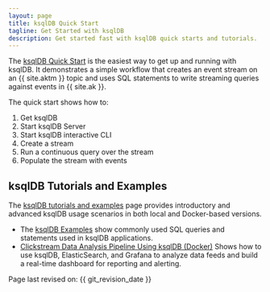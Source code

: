 ```yaml
---
layout: page
title: ksqlDB Quick Start
tagline: Get Started with ksqlDB
description: Get started fast with ksqlDB quick starts and tutorials.
---
```


The [ksqlDB Quick Start](https://ksqldb.io/quickstart.html) is the easiest way
to get up and running with ksqlDB. It demonstrates a simple workflow that
creates an event stream on an {{ site.aktm }} topic and uses SQL statements to
write streaming queries against events in {{ site.ak }}.

The quick start shows how to:

1. Get ksqlDB
2. Start ksqlDB Server
3. Start ksqlDB interactive CLI
4. Create a stream
5. Run a continuous query over the stream
6. Populate the stream with events

ksqlDB Tutorials and Examples
-----------------------------

The [ksqlDB tutorials and examples](tutorials/index.md)
page provides introductory and advanced ksqlDB usage scenarios in both
local and Docker-based versions.

- The [ksqlDB Examples](tutorials/examples.md) show commonly used SQL queries
  and statements used in ksqlDB applications.
- [Clickstream Data Analysis Pipeline Using ksqlDB (Docker)](tutorials/clickstream-docker.md)
  Shows how to use ksqlDB, ElasticSearch, and Grafana to analyze
  data feeds and build a real-time dashboard for reporting and
  alerting.

Page last revised on: {{ git_revision_date }}

